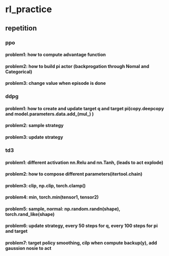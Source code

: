 # rl_practice
## repetition
### ppo
#### problem1: how to compute advantage function
#### problem2: how to build pi actor (backprogation through Nomal and Categorical)
#### problem3: change value when episode is done
### ddpg
#### problem1: how to create and update target q and target pi(copy.deepcopy and model.parameters.data.add_(mul_) )
#### problem2: sample strategy 
#### problem3: update strategy
### td3
#### problem1: different activation nn.Relu and nn.Tanh, (leads to act explode)
#### problem2: how to compose different parameters(itertool.chain)
#### problem3: clip, np.clip, torch.clamp()
#### problem4: min, torch.min(tensor1, tensor2)
#### problem5: sample, normal: np.random.randn(shape), torch.rand_like(shape)
#### problem6: update strategy, every 50 steps for q, every 100 steps for pi and target
#### problem7: target policy smoothing, cilp  when compute backup(y), add gaussion nosie to act
